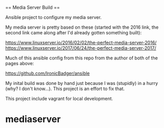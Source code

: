 == Media Server Build ==

Ansible project to configure my media server.

My media server is pretty based on these (started with the 2016 link, the
second link came along after I'd already gotten something built):

https://www.linuxserver.io/2016/02/02/the-perfect-media-server-2016/
https://www.linuxserver.io/2017/06/24/the-perfect-media-server-2017/

Much of this ansible config from this repo from the author of both of the pages
above:

https://github.com/IronicBadger/ansible

My inital build was done by hand just because I was (stupidly) in a hurry (why?
I don't know...). This project is an effort to fix that.

This project include vagrant for local development.

# mediaserver
